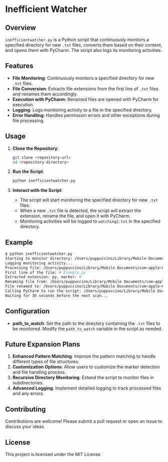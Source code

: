 
# Inefficient Watcher

## Overview
`inefficientwatcher.py` is a Python script that continuously monitors a specified directory for new `.txt` files, converts them based on their content, and opens them with PyCharm. The script also logs its monitoring activities.

## Features
- **File Monitoring**: Continuously monitors a specified directory for new `.txt` files.
- **File Conversion**: Extracts file extensions from the first line of `.txt` files and renames them accordingly.
- **Execution with PyCharm**: Renamed files are opened with PyCharm for execution.
- **Logging**: Logs monitoring activity to a file in the specified directory.
- **Error Handling**: Handles permission errors and other exceptions during file processing.

## Usage
1. **Clone the Repository**:
    ```bash
    git clone <repository-url>
    cd <repository-directory>
    ```

2. **Run the Script**:
    ```bash
    python inefficientwatcher.py
    ```

3. **Interact with the Script**:
   - The script will start monitoring the specified directory for new `.txt` files.
   - When a new `.txt` file is detected, the script will extract the extension, rename the file, and open it with PyCharm.
   - Monitoring activities will be logged to `watching2.txt` in the specified directory.

## Example
```bash
$ python inefficientwatcher.py
Starting to monitor directory: /Users/puppuccino/Library/Mobile Documents/com~apple~CloudDocs/PyCharmTransfer
Logging monitoring activity...
Processing file: /Users/puppuccino/Library/Mobile Documents/com~apple~CloudDocs/PyCharmTransfer/example.txt
First line of the file: # Example.py
Extracted extension: py, marker: #
Renaming file from: /Users/puppuccino/Library/Mobile Documents/com~apple~CloudDocs/PyCharmTransfer/example.txt to: /Users/puppuccino/Library/Mobile Documents/com~apple~CloudDocs/PyCharmTransfer/torun/example.py
File renamed to: /Users/puppuccino/Library/Mobile Documents/com~apple~CloudDocs/PyCharmTransfer/torun/example.py using marker: #
Calling PyCharm to run the script: /Users/puppuccino/Library/Mobile Documents/com~apple~CloudDocs/PyCharmTransfer/torun/example.py
Waiting for 30 seconds before the next scan...
```

## Configuration
- **path_to_watch**: Set the path to the directory containing the `.txt` files to be monitored. Modify the `path_to_watch` variable in the script as needed.

## Future Expansion Plans
1. **Enhanced Pattern Matching**: Improve the pattern matching to handle different types of file structures.
2. **Customization Options**: Allow users to customize the marker detection and file handling process.
3. **Recursive Directory Monitoring**: Extend the script to monitor files in subdirectories.
4. **Advanced Logging**: Implement detailed logging to track processed files and any errors.

## Contributing
Contributions are welcome! Please submit a pull request or open an issue to discuss your ideas.

## License
This project is licensed under the MIT License.

